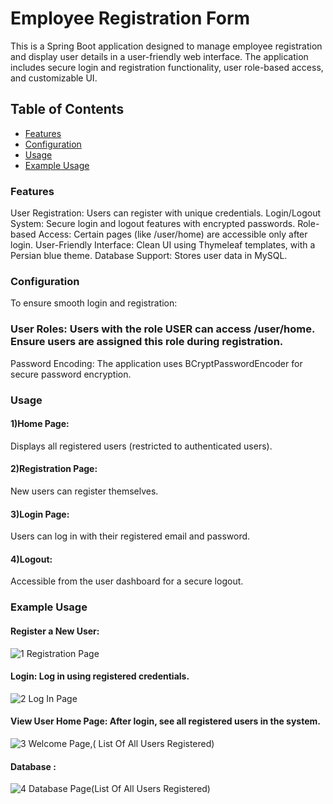 
# Employee Registration Form

This is a Spring Boot application designed to manage employee registration and display user details in a user-friendly web interface. The application includes secure login and registration functionality, user role-based access, and customizable UI.

## Table of Contents
- [Features](###features)
- [Configuration](###configuration)
- [Usage](###usage)
- [Example Usage](###example-usage)



### Features
User Registration: Users can register with unique credentials.
Login/Logout System: Secure login and logout features with encrypted passwords.
Role-based Access: Certain pages (like /user/home) are accessible only after login.
User-Friendly Interface: Clean UI using Thymeleaf templates, with a Persian blue theme.
Database Support: Stores user data in MySQL.

### Configuration
To ensure smooth login and registration:

### User Roles: Users with the role USER can access /user/home. Ensure users are assigned this role during registration.
Password Encoding: The application uses BCryptPasswordEncoder for secure password encryption.

### Usage
#### 1)Home Page:
Displays all registered users (restricted to authenticated users).
#### 2)Registration Page:
New users can register themselves.
#### 3)Login Page: 
Users can log in with their registered email and password.
#### 4)Logout:
Accessible from the user dashboard for a secure logout.

### Example Usage

#### Register a New User:

![1  Registration Page](https://github.com/user-attachments/assets/c5056b14-2a88-45ed-a913-0c9d9f71eaa1)

#### Login: Log in using registered credentials.

![2  Log In Page](https://github.com/user-attachments/assets/0fa5bfc0-469e-430e-8f40-15940923b85e)

#### View User Home Page: After login, see all registered users in the system. 

![3  Welcome Page,( List Of All Users Registered)](https://github.com/user-attachments/assets/c6964998-8594-4484-a279-ebc32483d702)


#### Database :

![4  Database Page(List Of All Users Registered)](https://github.com/user-attachments/assets/470e7ed8-559d-4ae4-83b6-d4de1fed764a)

